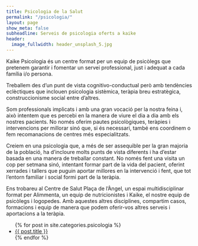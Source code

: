```yaml
---
title: Psicologia de la Salut
permalink: "/psicologia/"
layout: page
show_meta: false
subheadline: Serveis de psicologia oferts a kaike
header:
  image_fullwidth: header_unsplash_5.jpg
---
```

Kaike Psicologia és un centre format per un equip de psicòlegs que pretenem garantir i fomentar un servei professional, just i adequat a cada família i/o persona.

Treballem des d’un punt de vista cognitivo-conductual però amb tendències eclèctiques que inclouen psicologia sistèmica, teràpia breu estratègica, construccionisme social entre d’altres.

Som professionals implicats i amb una gran vocació per la nostra feina i, això intentem que es percebi en la manera de viure el dia a dia amb els nostres pacients. No només oferim pautes psicològiques, teràpies i intervencions per millorar sinó que, si és necessari, també ens coordinem o fem recomanacions de centres més especialitzats.

Creiem en una psicologia que, a més de ser assequible per la gran majoria de la població, ha d’incloure molts punts de vista diferents i ha d’estar basada en una manera de treballar constant. No només fent una visita un cop per setmana sinó, intentant formar part de la vida del pacient, oferint xerrades i tallers que puguin aportar millores en la intervenció i fent, que tot l’entorn familiar i social formi part de la teràpia.


Ens trobareu al Centre de Salut Plaça de l’Àngel, un espai multidisciplinar format per Alimmenta, un equip de nutricionistes i Kaike, el nostre equip de psicòlegs i logopedes. Amb aquestes altres disciplines, compartim casos, formacions i equip de manera que podem oferir-vos altres serveis i aportacions a la teràpia.


<ul>
    {% for post in site.categories.psicologia %}
    <li><a href="{{ site.url }}{{ site.baseurl }}{{ post.url }}">{{ post.title }}</a></li>
    {% endfor %}
</ul>

